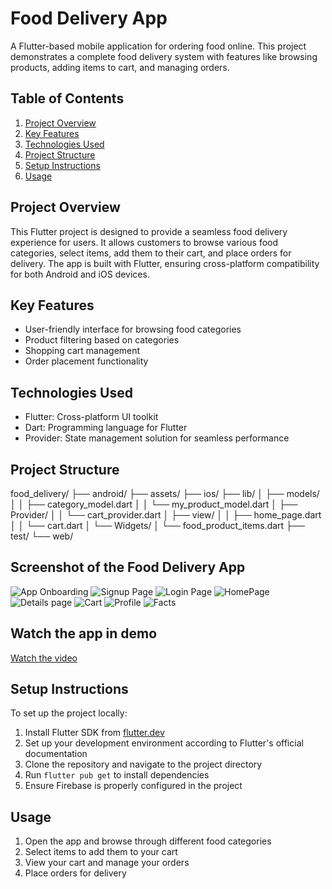 # Food Delivery App

A Flutter-based mobile application for ordering food online. This project demonstrates a complete food delivery system with features like browsing products, adding items to cart, and managing orders.

## Table of Contents
1. [Project Overview](#project-overview)
2. [Key Features](#key-features)
3. [Technologies Used](#technologies-used)
4. [Project Structure](#project-structure)
5. [Setup Instructions](#setup-instructions)
6. [Usage](#usage)
<!-- 7. [Contributing](#contributing) -->

## Project Overview

This Flutter project is designed to provide a seamless food delivery experience for users. It allows customers to browse various food categories, select items, add them to their cart, and place orders for delivery. The app is built with Flutter, ensuring cross-platform compatibility for both Android and iOS devices.

## Key Features

- User-friendly interface for browsing food categories
- Product filtering based on categories
- Shopping cart management
- Order placement functionality


## Technologies Used

- Flutter: Cross-platform UI toolkit
- Dart: Programming language for Flutter
- Provider: State management solution for seamless performance

## Project Structure

food_delivery/ ├── android/ ├── assets/ ├── ios/ ├── lib/ │ ├── models/ │ │ ├── category_model.dart │ │ └── my_product_model.dart │ ├── Provider/ │ │ └── cart_provider.dart │ ├── view/ │ │ ├── home_page.dart │ │ └── cart.dart │ └── Widgets/ │ └── food_product_items.dart ├── test/ └── web/

## Screenshot of the Food Delivery App

![App Onboarding](assets/screenshots/1.png)
![Signup Page](assets/screenshots/2.png)
![Login Page](assets/screenshots/3.png)
![HomePage](assets/screenshots/4.png)
![Details page](assets/screenshots/5.png)
![Cart](assets/screenshots/6.png)
![Profile](assets/screenshots/7.png)
![Facts](assets/screenshots/8.png)

## Watch the app in demo
[Watch the video](assets/screenshots/feast_fetch.mkv)


## Setup Instructions

To set up the project locally:

1. Install Flutter SDK from [flutter.dev](https://flutter.dev/docs/get-started/install)
2. Set up your development environment according to Flutter's official documentation
3. Clone the repository and navigate to the project directory
4. Run `flutter pub get` to install dependencies
5. Ensure Firebase is properly configured in the project

## Usage

1. Open the app and browse through different food categories
2. Select items to add them to your cart
3. View your cart and manage your orders
4. Place orders for delivery
